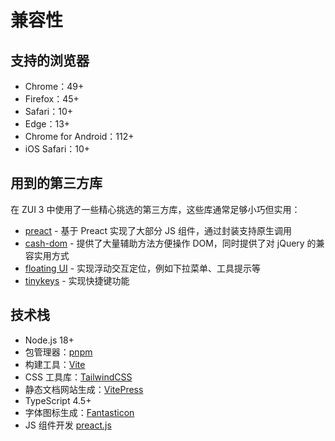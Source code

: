 # 兼容性

## 支持的浏览器

* Chrome：49+
* Firefox：45+
* Safari：10+
* Edge：13+
* Chrome for Android：112+
* iOS Safari：10+

## 用到的第三方库

在 ZUI 3 中使用了一些精心挑选的第三方库，这些库通常足够小巧但实用：

* [preact](https://preactjs.com/) - 基于 Preact 实现了大部分 JS 组件，通过封装支持原生调用
* [cash-dom](https://hmble.github.io/cash/) - 提供了大量辅助方法方便操作 DOM，同时提供了对 jQuery 的兼容实用方式
* [floating UI](https://floating-ui.com/) - 实现浮动交互定位，例如下拉菜单、工具提示等
* [tinykeys](https://github.com/jamiebuilds/tinykeys/) - 实现快捷键功能

## 技术栈

* Node.js 18+
* 包管理器：[pnpm](https://pnpm.io/zh/)
* 构建工具：[Vite](https://cn.vitejs.dev/)
* CSS 工具库：[TailwindCSS](https://tailwindcss.com/)
* 静态文档网站生成：[VitePress](https://vitepress.dev/)
* TypeScript 4.5+
* 字体图标生成：[Fantasticon](https://github.com/tancredi/fantasticon)
* JS 组件开发 [preact.js](https://preactjs.com/)
